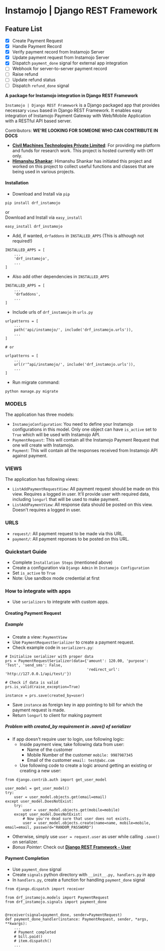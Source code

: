 # Instamojo | Django REST Framework


## Feature List
- [x] Create Payment Request
- [x] Handle Payment Record
- [x] Verify payment record from Instamojo Server
- [x] Update payment request from Instamojo Server
- [x] Dispatch `payment_done` signal for external app integration
- [ ] Webhook for server-to-server payment record
- [ ] Raise refund
- [ ] Update refund status
- [ ] Dispatch `refund_done` signal

**A package for Instamojo integration in Django REST Framework**<br>

`Instamojo | Django REST Framework` is a Django packaged app that provides necessary `views` based in Django REST 
Framework. It enables easy integration of Instamojo Payment Gateway with Web/Mobile Application with a RESTful API 
based server.

Contributors: **WE'RE LOOKING FOR SOMEONE WHO CAN CONTRIBUTE IN DOCS**
- **[Civil Machines Technologies Private Limited](https://github.com/civilmahines)**: For providing me platform and
funds for research work. This project is hosted currently with `CMT` only. 
- **[Himanshu Shankar](https://github.com/iamhssingh)**: Himanshu Shankar has initiated this project and worked on this
project to collect useful functions and classes that are being used in various projects.

#### Installation

- Download and Install via `pip`
```
pip install drf_instamojo
```
or<br>
Download and Install via `easy_install`
```
easy_install drf_instamojo
```
- Add, if wanted, `drfaddons` in `INSTALLED_APPS` (This is although not required!)
```
INSTALLED_APPS = [
    ...
    'drf_instamojo',
    ...
]
```
- Also add other dependencies in `INSTALLED_APPS`<br>
```
INSTALLED_APPS = [
    ...
    'drfaddons',
    ...
]
```
- Include urls of `drf_instamojo` in `urls.py`
```
urlpatterns = [
    ...
    path('api/instamojo/', include('drf_instamojo.urls')),
    ...
]

# or

urlpatterns = [
    ...
    url(r'^api/instamojo/', include('drf_instamojo.urls')),
    ...
]
```
- Run migrate command:
```
python manage.py migrate
```

### MODELS
The application has three models:

- `InstamojoConfiguration`: You need to define your Instamojo configurations in this model. Only one object can have
`is_active` set to `True` which will be used with Instamojo API.
- `PaymentRequest`: This will contain all the Instamojo Payment Request that one will create with Instamojo.
- `Payment`: This will contain all the responses received from Instamojo API against payment.

### VIEWS
The application has following views:

- `ListAddPaymentRequestView`: All payment request should be made on this view. Requires a logged in user.
It'll provide user with required data, including `longurl` that will be used to make payment.
- `ListAddPaymentView`: All response data should be posted on this view. Doesn't requires a logged in user.

### URLS
- `request/`: All payment request to be made via this URL.
- `payment/`: All payment reponses to be posted on this URL.

### Quickstart Guide

- Complete `Installation Steps` (mentioned above)
- Create a configuration via `Django Admin` in `Instamojo Configuration`
- Set `is_active` to `True`
- Note: Use sandbox mode credential at first

### How to integrate with apps

- Use `serializers` to integrate with custom apps.

#### Creating Payment Request
##### Example
- Create a view: `PaymentView`
- Use `PaymentRequestSerializer` to create a payment request.
- Check example code in `serializers.py`:
```
# Initialize serializer with proper data
prs = PaymentRequestSerializer(data={'amount': 120.00, 'purpose': 'Test', 'send_sms': False,
                                     'redirect_url': 'http://127.0.0.1/api/test/'})

# Check if data is valid
prs.is_valid(raise_exception=True)

instance = prs.save(created_by=user)
```
- Save `instance` as foreign key in app pointing to bill for which the payment request is made.
- Return `longurl` to client for making payment

##### Problem with created_by requirement in .save() of serializer
- If app doesn't require user to login, use following logic: 
    - Inside payment view, take following data from user:
        - Name of the customer
        - Mobile Number of the customer `mobile: 9987987345`
        - Email of the customer `email: test@abc.com`
    - Use following code to create a logic around getting an existing or creating a new user:
```
from django.contrib.auth import get_user_model

user_model = get_user_model()
try:
    user = user_model.objects.get(email=email)
except user_model.DoesNotExist:
    try:
        user = user_model.objects.get(mobile=mobile)
    except user_model.DoesNotExist:
        # Now you're dead sure that user does not exists.
        user = user_model.objects.create(name=name, mobile=mobile, email=email, password="RANDOM_PASSWORD")

```
- Otherwise, simply use `user = request.user` as user while calling `.save()` on serializer.
- *Bonus Pointer*: Check out **[Django REST Framework - User](https://github.com/101loop/drf-user/)**

#### Payment Completion
- Use `payment_done` signal
- Create `signals` python directory with `__init__.py, handlers.py` in app
- In `handlers.py`, create a function for handling `payment_done` signal
```
from django.dispatch import receiver

from drf_instamojo.models import PaymentRequest
from drf_instamojo.signals import payment_done


@receiver(signal=payment_done, sender=PaymentRequest)
def payment_done_handler(instance: PaymentRequest, sender, *args, **kwargs):
    ...
    # Payment completed
    # bill.paid()
    # item.dispatch()
    ...
```
